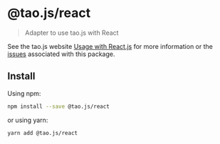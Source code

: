 # @tao.js/react

> Adapter to use tao.js with React

See the tao.js website [Usage with React.js](https://tao.js.org/client-react/) for more information
or the [issues](https://github.com/zzyzxlab/tao.js/issues?q=is%3Aissue+is%3Aopen+label%3A"pkg%3A+react")
associated with this package.

## Install

Using npm:

```sh
npm install --save @tao.js/react
```

or using yarn:

```sh
yarn add @tao.js/react
```
